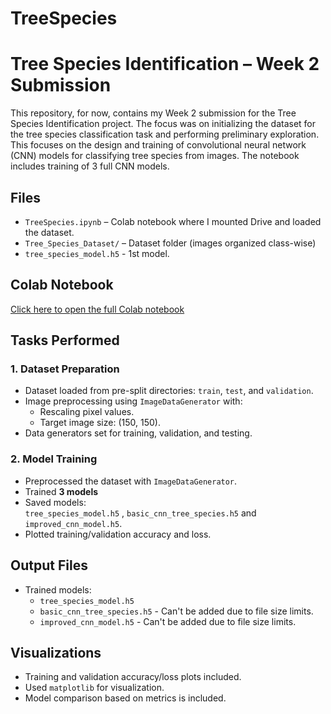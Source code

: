 # TreeSpecies

# Tree Species Identification – Week 2 Submission

This repository, for now, contains my Week 2 submission for the Tree Species Identification project. The focus was on initializing the dataset for the tree species classification task and performing preliminary exploration. This focuses on the design and training of convolutional neural network (CNN) models for classifying tree species from images. The notebook includes training of 3 full CNN models.

## Files
- `TreeSpecies.ipynb` – Colab notebook where I mounted Drive and loaded the dataset.
- `Tree_Species_Dataset/` – Dataset folder (images organized class-wise)
- `tree_species_model.h5` - 1st model.

## Colab Notebook
[Click here to open the full Colab notebook](https://colab.research.google.com/drive/1my9sBm2JNZN3LEpeGDSA70kycbZUNTSU?usp=sharing)


## Tasks Performed

###  1. Dataset Preparation
- Dataset loaded from pre-split directories: `train`, `test`, and `validation`.
- Image preprocessing using `ImageDataGenerator` with:
  - Rescaling pixel values.
  - Target image size: (150, 150).
- Data generators set for training, validation, and testing.
### 2. Model Training
- Preprocessed the dataset with `ImageDataGenerator`.
- Trained **3 models**
- Saved models:  
  `tree_species_model.h5` , `basic_cnn_tree_species.h5` and `improved_cnn_model.h5`.
- Plotted training/validation accuracy and loss.

## Output Files
- Trained models:
  - `tree_species_model.h5`
  - `basic_cnn_tree_species.h5` - Can't be added due to file size limits. 
  - `improved_cnn_model.h5` - Can't be added due to file size limits. 

## Visualizations
- Training and validation accuracy/loss plots included.
- Used `matplotlib` for visualization.
- Model comparison based on metrics is included.
